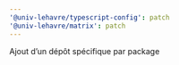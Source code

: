 ```yaml
---
'@univ-lehavre/typescript-config': patch
'@univ-lehavre/matrix': patch
---
```


Ajout d’un dépôt spécifique par package
